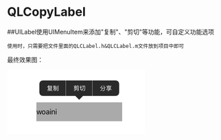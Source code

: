 # QLCopyLabel
##UILabel使用UIMenuItem来添加"复制"、"剪切"等功能，可自定义功能选项
	
	使用时，只需要把文件里面的QLCLabel.h&QLCLabel.m文件放到项目中即可
	
最终效果图：
 
 <img src="https://github.com/QiuFairy/QLCopyLabel/blob/master/QLCLabel.png" alt="QLCLabel" width="321" height="150" />